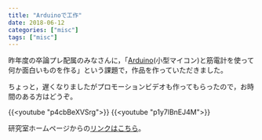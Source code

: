 ```yaml
---
title: "Arduinoで工作"
date: 2018-06-12
categories: ["misc"]
tags: ["misc"]
---
```


昨年度の卒論プレ配属のみなさんに，「[Arduino](https://www.arduino.cc/)(小型マイコン)と筋電計を使って何か面白いものを作る」という課題で，作品を作っていただきました。
<!--more-->
ちょっと，遅くなりましたがプロモーションビデオも作ってもらったので，お時間のある方はどうぞ。

{{<youtube "p4cbBeXVSrg">}}
{{<youtube "p1y7lBnEJ4M">}}

研究室ホームページからの[リンクはこちら](http://bcl.sci.yamaguchi-u.ac.jp/news/306)。

